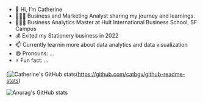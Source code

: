 - 👋 Hi, I’m Catherine
- 👩🏻‍💻 Business and Marketing Analyst sharing my journey and learnings.
- 👩🏻‍🎓 Business Analytics Master at Hult International Business School, SF Campus
- 💰 Exited my Stationery business in 2022
- 📫 Currently learnin more about data analytics and data visualization
- 😄 Pronouns: ...
- ⚡ Fun fact: ...


<!---Github sttats from https://github.com/anuraghazra/github-readme-stats--->
[![Catherine's GitHub stats](https://github-readme-stats.vercel.app/api?username=catbgv&show_icons=true&theme=radical)(https://github.com/catbgv/github-readme-stats)

![Anurag's GitHub stats](https://github-readme-stats.vercel.app/api?username=anuraghazra&show_icons=true&theme=tokyonight)
